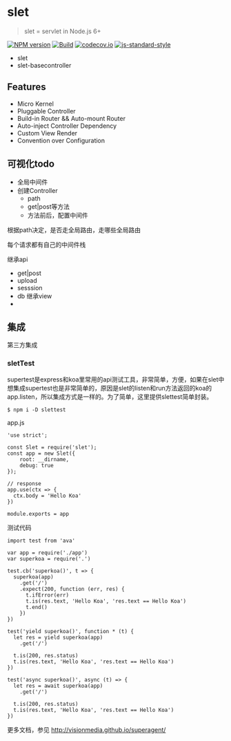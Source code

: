 # slet

> slet = servlet in Node.js 6+

[![NPM version](https://img.shields.io/npm/v/slet.svg?style=flat-square)](https://www.npmjs.com/package/slet)
[![Build](https://travis-ci.org/sletjs/slet.svg?branch=master)](https://travis-ci.org/sletjs/slet)
[![codecov.io](https://codecov.io/github/sletjs/slet/coverage.svg?branch=master)](https://codecov.io/github/sletjs/slet?branch=master)
[![js-standard-style](https://img.shields.io/badge/code%20style-standard-brightgreen.svg)](http://standardjs.com/)

- slet
- slet-basecontroller

## Features

- Micro Kernel
- Pluggable Controller
- Build-in Router && Auto-mount Router
- Auto-inject Controller Dependency
- Custom View Render
- Convention over Configuration

## 可视化todo

- 全局中间件
- 创建Controller
  - path
  - get|post等方法
  - 方法前后，配置中间件


根据path决定，是否走全局路由，走哪些全局路由

每个请求都有自己的中间件栈

继承api
  - get|post
  - upload
  - sesssion
  - db
继承view
  - 

## 集成

第三方集成

### sletTest

supertest是express和koa里常用的api测试工具，非常简单，方便，如果在slet中想集成supertest也是非常简单的，原因是slet的listen和run方法返回的koa的app.listen，所以集成方式是一样的。为了简单，这里提供slettest简单封装。

```
$ npm i -D slettest
```

app.js

```
'use strict';

const Slet = require('slet');
const app = new Slet({
    root: __dirname,
    debug: true
});

// response
app.use(ctx => {
  ctx.body = 'Hello Koa'
})

module.exports = app
```

测试代码

```
import test from 'ava'

var app = require('./app')
var superkoa = require('.')

test.cb('superkoa()', t => {
  superkoa(app)
    .get('/')
    .expect(200, function (err, res) {
      t.ifError(err)
      t.is(res.text, 'Hello Koa', 'res.text == Hello Koa')
      t.end()
    })
})

test('yield superkoa()', function * (t) {
  let res = yield superkoa(app)
    .get('/')

  t.is(200, res.status)
  t.is(res.text, 'Hello Koa', 'res.text == Hello Koa')
})

test('async superkoa()', async (t) => {
  let res = await superkoa(app)
    .get('/')

  t.is(200, res.status)
  t.is(res.text, 'Hello Koa', 'res.text == Hello Koa')
})

```

更多文档，参见 http://visionmedia.github.io/superagent/